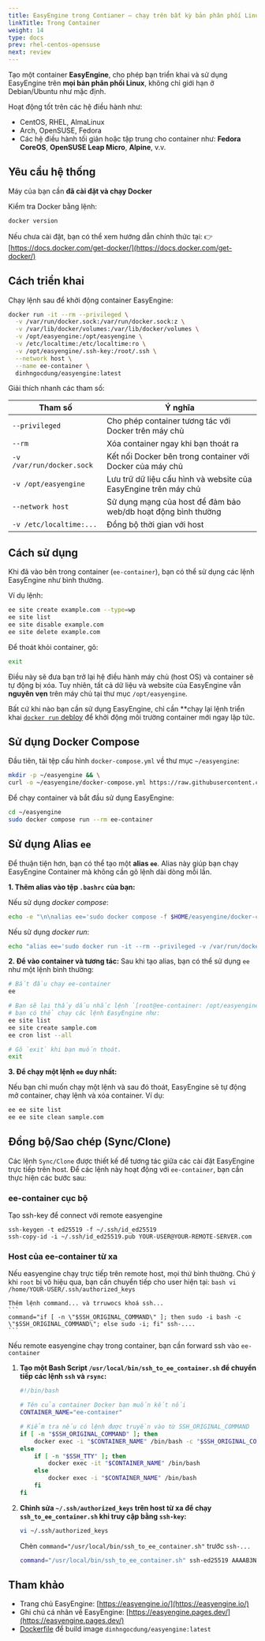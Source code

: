 ```yaml
---
title: EasyEngine trong Contianer – chạy trên bất kỳ bản phân phối Linux nào
linkTitle: Trong Container
weight: 14
type: docs
prev: rhel-centos-opensuse
next: review
---
```


Tạo một container **EasyEngine**, cho phép bạn triển khai và sử dụng EasyEngine trên **mọi bản phân phối Linux**, không chỉ giới hạn ở Debian/Ubuntu như mặc định.

Hoạt động tốt trên các hệ điều hành như:

* CentOS, RHEL, AlmaLinux
* Arch, OpenSUSE, Fedora
* Các hệ điều hành tối giản hoặc tập trung cho container như:
  **Fedora CoreOS**, **OpenSUSE Leap Micro**, **Alpine**, v.v.


## Yêu cầu hệ thống

Máy của bạn cần **đã cài đặt và chạy Docker**

Kiểm tra Docker bằng lệnh:

```bash
docker version
```

Nếu chưa cài đặt, bạn có thể xem hướng dẫn chính thức tại:
👉 [https://docs.docker.com/get-docker/](https://docs.docker.com/get-docker/)


## Cách triển khai

Chạy lệnh sau để khởi động container EasyEngine:

```bash
docker run -it --rm --privileged \
  -v /var/run/docker.sock:/var/run/docker.sock:z \
  -v /var/lib/docker/volumes:/var/lib/docker/volumes \
  -v /opt/easyengine:/opt/easyengine \
  -v /etc/localtime:/etc/localtime:ro \
  -v /opt/easyengine/.ssh-key:/root/.ssh \
  --network host \
  --name ee-container \
  dinhngocdung/easyengine:latest
```

Giải thích nhanh các tham số:

| Tham số                   | Ý nghĩa                                                         |
| ------------------------- | --------------------------------------------------------------- |
| `--privileged`            | Cho phép container tương tác với Docker trên máy chủ            |
| `--rm`                    | Xóa container ngay khi bạn thoát ra                             |
| `-v /var/run/docker.sock` | Kết nối Docker bên trong container với Docker của máy chủ       |
| `-v /opt/easyengine`      | Lưu trữ dữ liệu cấu hình và website của EasyEngine trên máy chủ |
| `--network host`          | Sử dụng mạng của host để đảm bảo web/db hoạt động bình thường   |
| `-v /etc/localtime:...`   | Đồng bộ thời gian với host                                      |


## Cách sử dụng

Khi đã vào bên trong container (`ee-container`), bạn có thể sử dụng các lệnh EasyEngine như bình thường.

Ví dụ lệnh:

```bash
ee site create example.com --type=wp
ee site list
ee site disable example.com
ee site delete example.com
```

Để thoát khỏi container, gõ:

```bash
exit
```

Điều này sẽ đưa bạn trở lại hệ điều hành máy chủ (host OS) và container sẽ tự động bị xóa.
Tuy nhiên, tất cả dữ liệu và website của EasyEngine vẫn **nguyên vẹn** trên máy chủ tại thư mục `/opt/easyengine`.

Bất cứ khi nào bạn cần sử dụng EasyEngine, chỉ cần **chạy lại lệnh triển khai [`docker run` debloy](#how-to-deploy) để khởi động môi trường container mới ngay lập tức.

## Sử dụng Docker Compose

Đầu tiên, tải tệp cấu hình `docker-compose.yml` về thư mục `~/easyengine`:

```bash
mkdir -p ~/easyengine && \
curl -o ~/easyengine/docker-compose.yml https://raw.githubusercontent.com/dinhngocdung/easyengine-container/master/docker-compose.yml
```

Để chạy container và bắt đầu sử dụng EasyEngine:

```bash
cd ~/easyengine
sudo docker compose run --rm ee-container
```


## Sử dụng Alias `ee`

Để thuận tiện hơn, bạn có thể tạo một **alias `ee`**. Alias này giúp bạn chạy EasyEngine Container mà không cần gõ lệnh dài dòng mỗi lần.

**1. Thêm alias vào tệp `.bashrc` của bạn:**

Nếu sử dụng *docker compose*:

```bash
echo -e "\n\nalias ee='sudo docker compose -f $HOME/easyengine/docker-compose.yml run --rm ee-container'" >> "$HOME/.bashrc" && source "$HOME/.bashrc"
```

Nếu sử dụng *docker run*:

```bash
echo "alias ee='sudo docker run -it --rm --privileged -v /var/run/docker.sock:/var/run/docker.sock:z -v /var/lib/docker/volumes:/var/lib/docker/volumes -v /opt/easyengine:/opt/easyengine -v /etc/localtime:/etc/localtime:ro -v /opt/easyengine/.ssh-key:/root/.ssh --network host --name ee-container dinhngocdung/easyengine:latest'" >> "$HOME/.bashrc" && source "$HOME/.bashrc"
```

**2. Để vào container và tương tác:**
Sau khi tạo alias, bạn có thể sử dụng `ee` như một lệnh bình thường:

```bash
# Bắt đầu chạy ee-container
ee

# Bạn sẽ lại thấy dấu nhắc lệnh `[root@ee-container: /opt/easyengine]$`.
# bạn có thể chạy các lệnh EasyEngine như:
ee site list
ee site create sample.com
ee cron list --all

# Gõ `exit` khi bạn muốn thoát.
exit
```

**3. Để chạy một lệnh `ee` duy nhất:**

Nếu bạn chỉ muốn chạy một lệnh và sau đó thoát, EasyEngine sẽ tự động mở container, chạy lệnh và xóa container. Ví dụ:

```bash
ee ee site list
ee ee site clean sample.com
```

## Đồng bộ/Sao chép (Sync/Clone)

Các lệnh `Sync/Clone` được thiết kế để tương tác giữa các cài đặt EasyEngine trực tiếp trên host. Để các lệnh này hoạt động với `ee-container`, bạn cần thực hiện các bước sau:

### ee-container cục bộ

Tạo ssh-key để connect với remote easyengine

```
ssh-keygen -t ed25519 -f ~/.ssh/id_ed25519
ssh-copy-id -i ~/.ssh/id_ed25519.pub YOUR-USER@YOUR-REMOTE-SERVER.com
```

### Host của ee-container từ xa

Nếu easyengine chạy trực tiếp trên remote host, mọi thứ bình thường. Chú ý khi `root` bị vô hiệu qua, bạn cần chuyển tiếp cho user hiện tại:
    ```bash
    vi /home/YOUR-USER/.ssh/authorized_keys
    ```

    Thêm lệnh command... và trruwocs khoá ssh...
    ```
    command="if [ -n \"$SSH_ORIGINAL_COMMAND\" ]; then sudo -i bash -c \"$SSH_ORIGINAL_COMMAND\"; else sudo -i; fi" ssh-....
    ```
Nếu remote easyengine chạy trong container, bạn cần forward ssh vào `ee-container`


1.  **Tạo một Bash Script `/usr/local/bin/ssh_to_ee_container.sh` để chuyển tiếp các lệnh `ssh` và `rsync`:**
    ```bash
    #!/bin/bash

    # Tên của container Docker bạn muốn kết nối
    CONTAINER_NAME="ee-container"

    # Kiểm tra nếu có lệnh được truyền vào từ SSH_ORIGINAL_COMMAND
    if [ -n "$SSH_ORIGINAL_COMMAND" ]; then
        docker exec -i "$CONTAINER_NAME" /bin/bash -c "$SSH_ORIGINAL_COMMAND"
    else
        if [ -n "$SSH_TTY" ]; then
            docker exec -it "$CONTAINER_NAME" /bin/bash
        else
            docker exec -i "$CONTAINER_NAME" /bin/bash
        fi
    fi
    ```
2.  **Chỉnh sửa `~/.ssh/authorized_keys` trên host từ xa để chạy `ssh_to_ee_container.sh` khi truy cập bằng `ssh-key`:**
    ```bash
    vi ~/.ssh/authorized_keys
    ```
    Chèn `command="/usr/local/bin/ssh_to_ee_container.sh"` trước `ssh-...`
    ```bash
    command="/usr/local/bin/ssh_to_ee_container.sh" ssh-ed25519 AAAAB3NzaC1yc2EAAAADAQABAAABAQ... your_key_comment_or_email
    ```

## Tham khảo

* Trang chủ EasyEngine: [https://easyengine.io/](https://easyengine.io/)
* Ghi chú cá nhân về EasyEngine: [https://easyengine.pages.dev/](https://easyengine.pages.dev/)
* [Dockerfile](https://github.com/dinhngocdung/easyengine-container/blob/main/Dockerfile) để build image `dinhngocdung/easyengine:latest`
